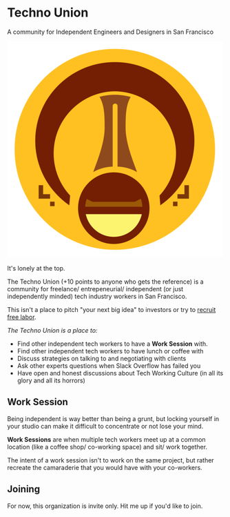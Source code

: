 # Techno Union
A community for Independent Engineers and Designers in San Francisco

![Logo](https://github.com/jrejaud/techno-union/blob/master/logo.png)

It's lonely at the top.

The Techno Union (+10 points to anyone who gets the reference) is a community for freelance/ entrepeneurial/ independent (or just independently minded) tech industry workers in San Francisco.

This isn't a place to pitch "your next big idea" to investors or try to [recruit free labor](http://whartoniteseekscodemonkey-blog.tumblr.com/). 

*The Techno Union is a place to:*
- Find other independent tech workers to have a **Work Session** with.
- Find other independent tech workers to have lunch or coffee with
- Discuss strategies on talking to and negotiating with clients
- Ask other experts questions when Slack Overflow has failed you
- Have open and honest discussions about Tech Working Culture (in all its glory and all its horrors)

## Work Session

Being independent is way better than being a grunt, but locking yourself in your studio can make it difficult to concentrate or not lose your mind.

**Work Sessions** are when multiple tech workers meet up at a common location (like a coffee shop/ co-working space) and sit/ work together. 

The intent of a work session isn't to work on the same project, but rather recreate the camaraderie that you would have with your co-workers.


## Joining
For now, this organization is invite only. Hit me up if you'd like to join.
